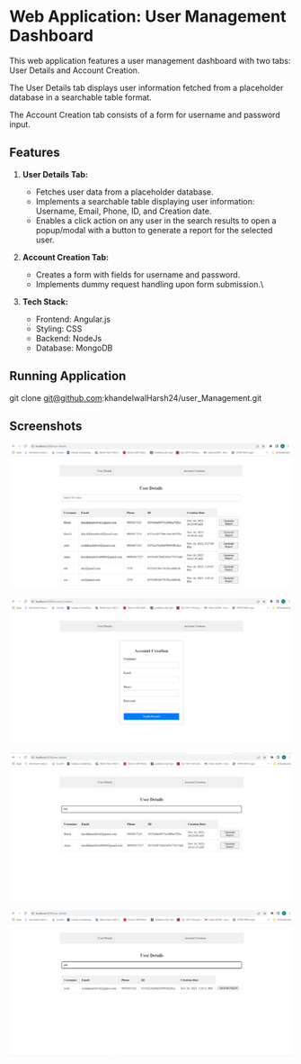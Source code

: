 # Web Application: User Management Dashboard

This web application features a user management dashboard with two tabs: User Details and Account Creation. 

The User Details tab displays user information fetched from a placeholder database in a searchable table format.

The Account Creation tab consists of a form for username and password input.

## Features

1. **User Details Tab:**
   - Fetches user data from a placeholder database.
   - Implements a searchable table displaying user information: Username, Email, Phone, ID, and Creation date.
   - Enables a click action on any user in the search results to open a popup/modal with a button to generate a report for the selected user.

2. **Account Creation Tab:**
   - Creates a form with fields for username and password.
   - Implements dummy request handling upon form submission.\

3. **Tech Stack:**
   - Frontend: Angular.js
   - Styling: CSS
   - Backend: NodeJs 
   - Database: MongoDB

## Running Application

git clone git@github.com:khandelwalHarsh24/user_Management.git

## Screenshots


![UserDetail Page](screenshot/userDetails.png)

![Account Creation Page](screenshot/accountCreations.png)

![Filter Page](screenshot/Filters1.png)

![Filter Page](screenshot/Filters2.png)
